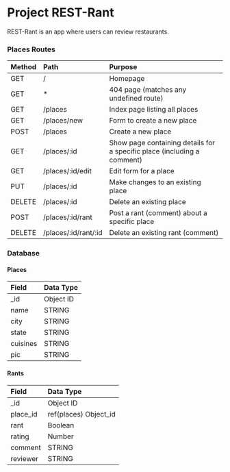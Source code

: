 
# Project REST-Rant

REST-Rant is an app where users can review restaurants.

### Places Routes
| Method | Path | Purpose |
| :--- | :--- | :--- |
| GET |  / | Homepage |
| GET |  * | 404 page (matches any undefined route) |
| GET |  /places | Index page listing all places |
| GET |  /places/new | Form to create a new place |
| POST |  /places | Create a new place |
| GET |  /places/:id | Show page containing details for a specific place (including a comment) |
| GET |  /places/:id/edit | Edit form for a place |
| PUT |  /places/:id | Make changes to an existing place |
| DELETE |  /places/:id | Delete an existing place |
| POST |  /places/:id/rant | Post a rant (comment) about a specific place |
| DELETE |  /places/:id/rant/:id | Delete an existing rant (comment) 

### Database
#### Places
| Field | Data Type |
| :--- | :--- |
|  _id | Object ID |
|  name | STRING |
|  city | STRING |
|  state | STRING |
|  cuisines | STRING |
|  pic | STRING |

#### Rants
| Field | Data Type |
| :--- | :--- |
|  _id | Object ID |
|  place_id | ref(places) Object_id |
|  rant | Boolean |
|  rating | Number |
|  comment | STRING |
|  reviewer | STRING |
